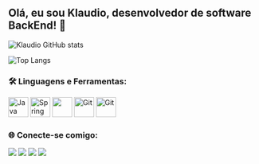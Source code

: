 ## Olá, eu sou Klaudio, desenvolvedor de software BackEnd! 🚀

![Klaudio GitHub stats](https://github-readme-stats.vercel.app/api?username=KlaudioEduardo&show_icons=true&theme=dark)

![Top Langs](https://github-readme-stats.vercel.app/api/top-langs/?username=KlaudioEduardo&layout=compact&theme=dark)


### 🛠️ Linguagens e Ferramentas:
<p align="left">
  <img src="https://cdn.jsdelivr.net/gh/devicons/devicon/icons/java/java-original.svg" alt="Java" width="40" height="40"/>
  <img src="https://cdn.jsdelivr.net/gh/devicons/devicon/icons/spring/spring-original.svg" alt="Spring Boot" width="40" height="40"/>
<img src="https://cdn.jsdelivr.net/gh/devicons/devicon/icons/csharp/csharp-original.svg" width="40" height="40"/>
  <img src="https://cdn.jsdelivr.net/gh/devicons/devicon@latest/icons/angular/angular-original.svg" alt="Git" width="40" height="40"/>
  <img src="https://cdn.jsdelivr.net/gh/devicons/devicon/icons/git/git-original.svg" alt="Git" width="40" height="40"/>


  
</p>

### 🌐 Conecte-se comigo:
<p align="left">
  <a href="https://www.linkedin.com/in/klaudiocarvalho/" target="_blank"><img src="https://img.shields.io/badge/LinkedIn-0077B5?style=for-the-badge&logo=linkedin&logoColor=white"></a>
  <a href="mailto:klaudiocarvalho5@gmail.com" target="_blank"><img src="https://img.shields.io/badge/Gmail-D14836?style=for-the-badge&logo=gmail&logoColor=white"></a>
  <a href="https://www.instagram.com/klaudio.carv" target="_blank"><img src="https://img.shields.io/badge/Instagram-E4405F?style=for-the-badge&logo=instagram&logoColor=white"></a>
  <a href="https://discord.com/" target="_blank"><img src="https://img.shields.io/badge/Discord-5865F2?style=for-the-badge&logo=discord&logoColor=white"></a>
  
</p>




